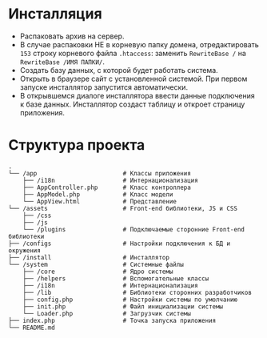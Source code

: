 # Инсталляция

- Распаковать архив на сервер.
- В случае распаковки НЕ в корневую папку домена, отредактировать `153` строку корневого файла `.htaccess`: заменить `RewriteBase /` на `RewriteBase /ИМЯ ПАПКИ/`.
- Создать базу данных, с которой будет работать система.
- Открыть в браузере сайт с установленной системой. При первом запуске инсталлятор запустится автоматически.
- В открывшемся диалоге инсталлятора ввести данные подключения к базе данных. Инсталлятор создаст таблицу и откроет страницу приложения.

# Структура проекта

    .
    └── /app                        # Классы приложения
        ├── /i18n                   # Интернационализация
        ├── AppController.php       # Класс контроллера
        ├── AppModel.php            # Класс модели
        └── AppView.html            # Представление
    └── /assets                     # Front-end библиотеки, JS и CSS
        ├── /css
        ├── /js
        └── /plugins                # Подключаемые сторонние Front-end библиотеки
    ├── /configs                    # Настройки подключения к БД и окружения
    ├── /install                    # Инсталлятор
    └── /system                     # Системные файлы
        ├── /core                   # Ядро системы
        ├── /helpers                # Вспомогательные классы
        ├── /i18n                   # Интернационализация
        ├── /lib                    # Библиотеки сторонних разработчиков
        ├── config.php              # Настройки системы по умолчанию 
        ├── init.php                # Файл инициализации системы
        └── Loader.php              # Загрузчик системы
    ├── index.php                   # Точка запуска приложения
    └── README.md

